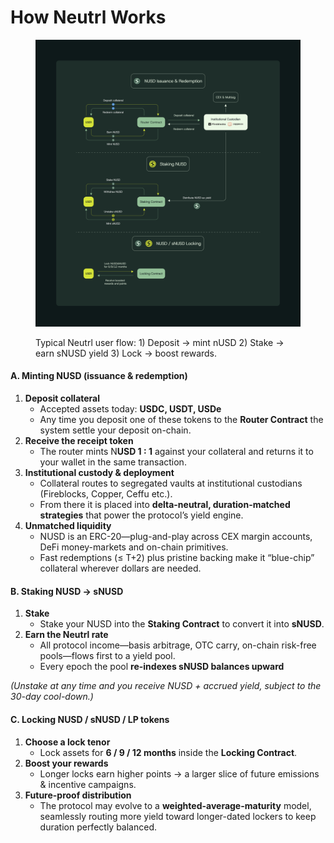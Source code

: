 # How Neutrl Works



<figure><img src="../../.gitbook/assets/image.png" alt=""><figcaption><p>Typical Neutrl user flow: 1) Deposit → mint nUSD 2) Stake → earn sNUSD yield 3) Lock → boost rewards.</p></figcaption></figure>

#### A. Minting N**USD** (issuance & redemption)

1. **Deposit collateral**
   * Accepted assets today: **USDC, USDT, USDe**
   * Any time you deposit one of these tokens to the **Router Contract** the system settle your deposit on-chain.
2. **Receive the receipt token**
   * The router mints N**USD 1 : 1** against your collateral and returns it to your wallet in the same transaction.
3. **Institutional custody & deployment**
   * Collateral routes to segregated vaults at institutional custodians (Fireblocks, Copper, Ceffu etc.).
   * From there it is placed into **delta-neutral, duration-matched strategies** that power the protocol’s yield engine.
4. **Unmatched liquidity**
   * NUSD is an ERC-20—plug-and-play across CEX margin accounts, DeFi money-markets and on-chain primitives.
   * Fast redemptions (≤ T+2) plus pristine backing make it “blue-chip” collateral wherever dollars are needed.

#### B. Staking N**USD → sNUSD**

1. **Stake**
   * Stake your NUSD into the **Staking Contract** to convert it into **sNUSD**.
2. **Earn the Neutrl rate**
   * All protocol income—basis arbitrage, OTC carry, on-chain risk-free pools—flows first to a yield pool.
   * Every epoch the pool **re-indexes sNUSD balances upward**

_(Unstake at any time and you receive NUSD + accrued yield, subject to the 30-day cool-down.)_

#### C. Locking N**USD / sNUSD / LP tokens**

1. **Choose a lock tenor**
   * Lock assets for **6 / 9 / 12 months** inside the **Locking Contract**.
2. **Boost your rewards**
   * Longer locks earn higher points → a larger slice of future emissions & incentive campaigns.
3. **Future-proof distribution**
   * The protocol may evolve to a **weighted-average-maturity** model, seamlessly routing more yield toward longer-dated lockers to keep duration perfectly balanced.
